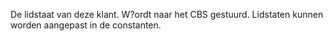 De lidstaat van deze klant. W?ordt naar het CBS gestuurd. Lidstaten kunnen worden aangepast in de constanten.